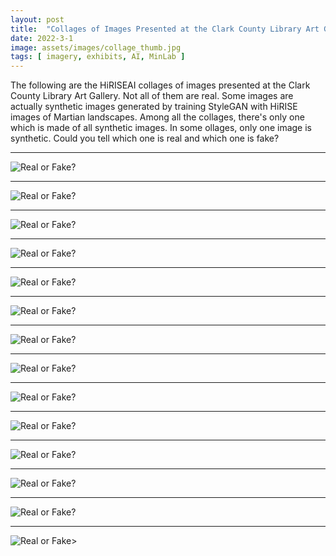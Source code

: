 ```yaml
---
layout: post
title:  "Collages of Images Presented at the Clark County Library Art Gallery"
date: 2022-3-1
image: assets/images/collage_thumb.jpg
tags: [ imagery, exhibits, AI, MinLab ]
---
```


The following are the HiRISEAI collages of images presented at the Clark County Library Art Gallery. Not all of them are real. Some images are actually synthetic images generated by training StyleGAN with HiRISE images of Martian landscapes. Among all the collages, there's only one which is made of all synthetic images. In some ollages, only one image is synthetic. Could you tell which one is real and which one is fake?

---
<img src="/assets/images/collage_im2.jpg" class="img-fluid" alt="Real or Fake?" />  
&nbsp;

---
<img src="/assets/images/collage_im3.jpg" class="img-fluid" alt="Real or Fake?" />
&nbsp;

---
<img src="/assets/images/collage_im4.jpg" class="img-fluid" alt="Real or Fake?" />
&nbsp;

---
<img src="/assets/images/collage_im5.jpg" class="img-fluid" alt="Real or Fake?" />
&nbsp;

---
<img src="/assets/images/collage_im6.jpg" class="img-fluid" alt="Real or Fake?" />
&nbsp;

---
<img src="/assets/images/collage_im9.jpg" class="img-fluid" alt="Real or Fake?" />
&nbsp;

---
<img src="/assets/images/collage_im10.jpg" class="img-fluid" alt="Real or Fake?" />
&nbsp;

---
<img src="/assets/images/collage_imf2.jpg" class="img-fluid" alt="Real or Fake?" />
&nbsp;

---
<img src="/assets/images/collage_imf3.jpg" class="img-fluid" alt="Real or Fake?" />
&nbsp;

---
<img src="/assets/images/collage_m1.jpg" class="img-fluid" alt="Real or Fake?" />
&nbsp;

---
<img src="/assets/images/collage_m2.jpg" class="img-fluid" alt="Real or Fake?" />
&nbsp;

---
<img src="/assets/images/collage_m3.jpg" class="img-fluid" alt="Real or Fake?" />
&nbsp;

---
<img src="/assets/images/collage_m4.jpg" class="img-fluid" alt="Real or Fake?" />
&nbsp;

---
<img src="/assets/images/synthetic.jpg" class="img-fluid" alt="Real or Fake>" />
&nbsp;
